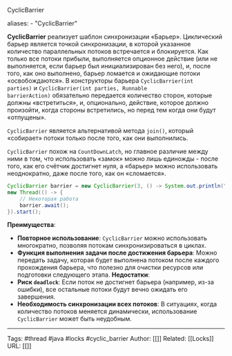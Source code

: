CyclicBarrier

aliases: 
	- "CyclicBarrier"

**CyclicBarrier** реализует шаблон синхронизации «Барьер». Циклический барьер является точкой синхронизации, в которой указанное количество параллельных потоков встречается и блокируется. Как только все потоки прибыли, выполняется опционное действие (или не выполняется, если барьер был инициализирован без него), и, после того, как оно выполнено, барьер ломается и ожидающие потоки «освобождаются». В конструкторы барьера `CyclicBarrier(int parties)` и `CyclicBarrier(int parties, Runnable barrierAction)` обязательно передается количество сторон, которые должны «встретиться», и, опционально, действие, которое должно произойти, когда стороны встретились, но перед тем когда они будут «отпущены».

`CyclicBarrier` является альтернативой метода `join()`, который «собирает» потоки только после того, как они выполнились.

`CyclicBarrier` похож на `CountDownLatch`, но главное различие между ними в том, что использовать «замок» можно лишь единожды - после того, как его счётчик достигнет нуля, а «барьер» можно использовать неоднократно, даже после того, как он «сломается».
```java
CyclicBarrier barrier = new CyclicBarrier(3, () -> System.out.println("Барьер достигнут"));
new Thread(() -> {
	// Некоторая работа
	barrier.await();
}).start();
```

 **Преимущества**:
- **Повторное использование**: `CyclicBarrier` можно использовать многократно, позволяя потокам синхронизироваться в циклах.
- **Функция выполнения задачи после достижения барьера**: Можно передать задачу, которая будет выполнена потоком после каждого прохождения барьера, что полезно для очистки ресурсов или подготовки следующего этапа.
**Недостатки**:
- **Риск `deadlock`**: Если поток не достигнет барьера (например, из-за ошибки), все остальные потоки будут вечно ожидать его завершения.
- **Необходимость синхронизации всех потоков**: В ситуациях, когда количество потоков меняется динамически, использование `CyclicBarrier` может быть неудобным.


---
Tags: #thread #java #locks #cyclic_barrier
Author: [[]]
Related: [[Locks]]
URL: [[]]